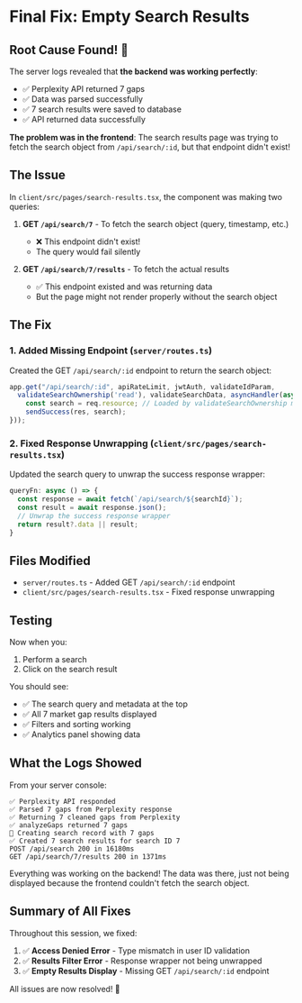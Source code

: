 # Final Fix: Empty Search Results

## Root Cause Found! 🎉

The server logs revealed that **the backend was working perfectly**:
- ✅ Perplexity API returned 7 gaps
- ✅ Data was parsed successfully
- ✅ 7 search results were saved to database
- ✅ API returned data successfully

**The problem was in the frontend**: The search results page was trying to fetch the search object from `/api/search/:id`, but that endpoint didn't exist!

## The Issue

In `client/src/pages/search-results.tsx`, the component was making two queries:

1. **GET `/api/search/7`** - To fetch the search object (query, timestamp, etc.)
   - ❌ This endpoint didn't exist!
   - The query would fail silently
   
2. **GET `/api/search/7/results`** - To fetch the actual results
   - ✅ This endpoint existed and was returning data
   - But the page might not render properly without the search object

## The Fix

### 1. Added Missing Endpoint (`server/routes.ts`)
Created the GET `/api/search/:id` endpoint to return the search object:

```typescript
app.get("/api/search/:id", apiRateLimit, jwtAuth, validateIdParam, 
  validateSearchOwnership('read'), validateSearchData, asyncHandler(async (req, res) => {
    const search = req.resource; // Loaded by validateSearchOwnership middleware
    sendSuccess(res, search);
}));
```

### 2. Fixed Response Unwrapping (`client/src/pages/search-results.tsx`)
Updated the search query to unwrap the success response wrapper:

```typescript
queryFn: async () => {
  const response = await fetch(`/api/search/${searchId}`);
  const result = await response.json();
  // Unwrap the success response wrapper
  return result?.data || result;
}
```

## Files Modified
- `server/routes.ts` - Added GET `/api/search/:id` endpoint
- `client/src/pages/search-results.tsx` - Fixed response unwrapping

## Testing

Now when you:
1. Perform a search
2. Click on the search result

You should see:
- ✅ The search query and metadata at the top
- ✅ All 7 market gap results displayed
- ✅ Filters and sorting working
- ✅ Analytics panel showing data

## What the Logs Showed

From your server console:
```
✅ Perplexity API responded
✅ Parsed 7 gaps from Perplexity response
✅ Returning 7 cleaned gaps from Perplexity
✅ analyzeGaps returned 7 gaps
📝 Creating search record with 7 gaps
✅ Created 7 search results for search ID 7
POST /api/search 200 in 16180ms
GET /api/search/7/results 200 in 1371ms
```

Everything was working on the backend! The data was there, just not being displayed because the frontend couldn't fetch the search object.

## Summary of All Fixes

Throughout this session, we fixed:

1. ✅ **Access Denied Error** - Type mismatch in user ID validation
2. ✅ **Results Filter Error** - Response wrapper not being unwrapped
3. ✅ **Empty Results Display** - Missing GET `/api/search/:id` endpoint

All issues are now resolved! 🎉
